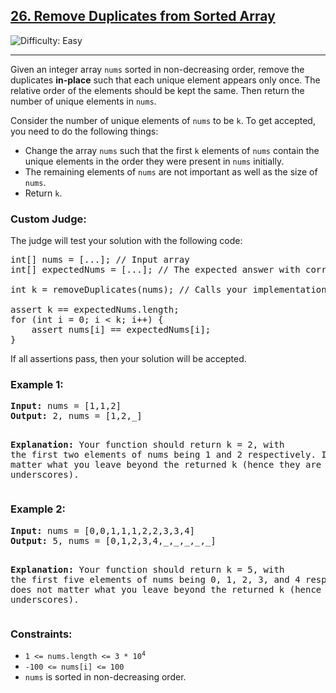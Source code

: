 <h2><a href="https://leetcode.com/problems/remove-duplicates-from-sorted-array/">26. Remove Duplicates from Sorted Array</a></h2>
<img src="https://img.shields.io/badge/Difficulty-Easy-brightgreen" alt="Difficulty: Easy" />
<hr>

<p>Given an integer array <code>nums</code> sorted in non-decreasing order, remove the duplicates <strong>in-place</strong> such that each unique element appears only once. The relative order of the elements should be kept the same. Then return the number of unique elements in <code>nums</code>.</p>

<p>Consider the number of unique elements of <code>nums</code> to be <code>k</code>. To get accepted, you need to do the following things:</p>
<ul>
  <li>Change the array <code>nums</code> such that the first <code>k</code> elements of <code>nums</code> contain the unique elements in the order they were present in <code>nums</code> initially.</li>
  <li>The remaining elements of <code>nums</code> are not important as well as the size of <code>nums</code>.</li>
  <li>Return <code>k</code>.</li>
</ul>

<h3>Custom Judge:</h3>
<p>The judge will test your solution with the following code:</p>

<pre>
int[] nums = [...]; // Input array
int[] expectedNums = [...]; // The expected answer with correct length

int k = removeDuplicates(nums); // Calls your implementation

assert k == expectedNums.length;
for (int i = 0; i < k; i++) {
    assert nums[i] == expectedNums[i];
}
</pre>

<p>If all assertions pass, then your solution will be accepted.</p>

<h3>Example 1:</h3>
<pre>
<strong>Input:</strong> nums = [1,1,2]
<strong>Output:</strong> 2, nums = [1,2,_]

<strong>Explanation:</strong> 
Your function should return k = 2, with the first two elements of nums being 1 and 2 respectively.
It does not matter what you leave beyond the returned k (hence they are underscores).
</pre>

<h3>Example 2:</h3>
<pre>
<strong>Input:</strong> nums = [0,0,1,1,1,2,2,3,3,4]
<strong>Output:</strong> 5, nums = [0,1,2,3,4,_,_,_,_,_]

<strong>Explanation:</strong> 
Your function should return k = 5, with the first five elements of nums being 0, 1, 2, 3, and 4 respectively.
It does not matter what you leave beyond the returned k (hence they are underscores).
</pre>

<h3>Constraints:</h3>
<ul>
  <li><code>1 &lt;= nums.length &lt;= 3 * 10<sup>4</sup></code></li>
  <li><code>-100 &lt;= nums[i] &lt;= 100</code></li>
  <li><code>nums</code> is sorted in non-decreasing order.</li>
</ul>
